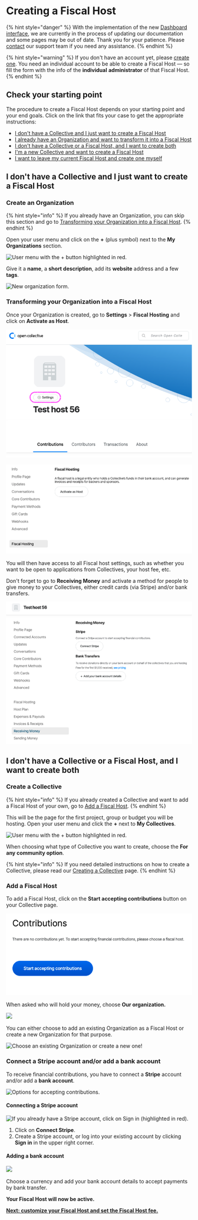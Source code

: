 # Creating a Fiscal Host

{% hint style="danger" %}
With the implementation of the new [Dashboard interface](https://docs.opencollective.com/help/product/understanding-your-dashboard), we are currently in the process of updating our documentation and some pages may be out of date. Thank you for your patience. Please [contact](https://opencollective.com/contact) our support team if you need any assistance.
{% endhint %}

{% hint style="warning" %}
If you don't have an account yet, please [create one](https://opencollective.com/create-account). You need an individual account to be able to create a Fiscal Host — so fill the form with the info of the **individual** **administrator** of that Fiscal Host.
{% endhint %}

## Check your starting point

The procedure to create a Fiscal Host depends on your starting point and your end goals. Click on the link that fits your case to get the appropriate instructions:

* [I don't have a Collective and I just want to create a Fiscal Host](create-a-fiscal-host.md#i-dont-have-a-collective-and-i-just-want-to-create-a-fiscal-host)
* [I already have an Organization and want to transform it into a Fiscal Host](create-a-fiscal-host.md#transforming-your-organization-into-a-fiscal-host)
* [I don't have a Collective or a Fiscal Host, and I want to create both](create-a-fiscal-host.md#i-dont-have-a-collective-or-a-fiscal-host-and-i-want-to-create-both)
* [I'm a new Collective and want to create a Fiscal Host](create-a-fiscal-host.md#add-a-fiscal-host)
* [I want to leave my current Fiscal Host and create one myself](../collectives/change-fiscal-host.md)

## I don't have a Collective and I just want to create a Fiscal Host

### Create an Organization

{% hint style="info" %}
If you already have an Organization, you can skip this section and go to [Transforming your Organization into a Fiscal Host](create-a-fiscal-host.md#transforming-your-organization-into-a-fiscal-host).
{% endhint %}

Open your user menu and click on the **+** (plus symbol) next to the **My Organizations** section.

![User menu with the + button highlighted in red.](../.gitbook/assets/fiscal-host\_create-a-fiscal-host\_create-organization\_2020-09-27.png)

Give it a **name**, a **short description**, add its **website** address and a few **tags**.

![New organization form.](../.gitbook/assets/fiscal-host\_create-a-fiscal-host\_create-organization-form\_2020-09-22.png)

### Transforming your Organization into a Fiscal Host

Once your Organization is created, go to **Settings** > **Fiscal Hosting** and click on **Activate as Host**.

![](<../.gitbook/assets/Screen Shot 2020-08-28 at 10.46.31 AM.png>)

![](<../.gitbook/assets/Screen Shot 2020-08-28 at 10.46.19 AM.png>)

You will then have access to all Fiscal host settings, such as whether you want to be open to applications from Collectives, your host fee, etc.

Don't forget to go to **Receiving Money** and activate a method for people to give money to your Collectives, either credit cards (via Stripe) and/or bank transfers.

![](<../.gitbook/assets/Screen Shot 2020-08-28 at 10.52.14 AM.png>)

## I don't have a Collective or a Fiscal Host, and I want to create both

### **Create a Collective**

{% hint style="info" %}
If you already created a Collective and want to add a Fiscal Host of your own, go to [Add a Fiscal Host](create-a-fiscal-host.md#add-a-fiscal-host).
{% endhint %}

This will be the page for the first project, group or budget you will be hosting. Open your user menu and click the **+** next to **My Collectives**.&#x20;

![User menu with the + button highlighted in red.](../.gitbook/assets/fiscal-host\_create-a-fiscal-host\_create-a-collective\_2020-09-27.png)

When choosing what type of Collective you want to create, choose the **For any community option**.

{% hint style="info" %}
If you need detailed instructions on how to create a Collective, please read our [Creating a Collective](../collectives/create-collective.md) page.
{% endhint %}

### **Add a Fiscal Host**

To add a Fiscal Host,  click on the **Start accepting contributions** button on your Collective page.



![A message on your Collective page prompting you to choose a Fiscal Host.](<../.gitbook/assets/Screen Shot 2020-08-28 at 10.38.52 AM.png>)



When asked who will hold your money, choose **Our organization.**

![](../.gitbook/assets/fiscal-host\_create-a-fiscal-host\_who-will-hold-money\_2020-09-27.png)

You can either choose to add an existing Organization as a Fiscal Host or create a new Organization for that purpose.

![Choose an existing Organization or create a new one!](../.gitbook/assets/fiscal-host\_create-a-fiscal-host\_add-organization\_2020-09-27.png)

### **Connect a Stripe account and/or add a bank account**

To receive financial contributions, you have to connect a **Stripe** account and/or add a **bank account**.

![Options for accepting contributions.](../.gitbook/assets/fiscal-host\_create-a-fiscal-host\_accept-financial-contributions\_2020-09-27.png)

#### &#x20;Connecting a Stripe account

![If you already have a Stripe account, click on Sign in (highlighted in red).](../.gitbook/assets/fiscal-host\_create-a-fiscal-host\_stripe-connection\_2020-09-27.png)

1. Click on **Connect Stripe**.&#x20;
2. Create a Stripe account, or log into your existing account by clicking **Sign in** in the upper right corner.&#x20;

#### Adding a bank account

![](../.gitbook/assets/fiscal-host\_create-a-fiscal-host\_bank-account\_2020-09-27.png)

Choose a currency and add your bank account details to accept payments by bank transfer.

**Your Fiscal Host will now be active.**

[**Next: customize your Fiscal Host and set the Fiscal Host fee.**](fiscal-host-settings/)

